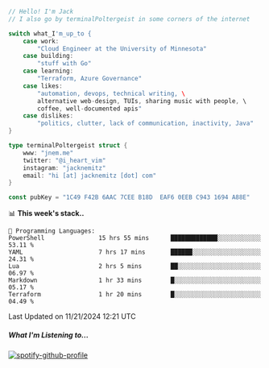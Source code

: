 ```go
// Hello! I'm Jack
// I also go by terminalPoltergeist in some corners of the internet

switch what_I'm_up_to {
    case work:
        "Cloud Engineer at the University of Minnesota"
    case building:
        "stuff with Go"
    case learning:
        "Terraform, Azure Governance"
    case likes:
        "automation, devops, technical writing, \
        alternative web-design, TUIs, sharing music with people, \
        coffee, well-documented apis"
    case dislikes:
        "politics, clutter, lack of communication, inactivity, Java"
}

type terminalPoltergeist struct {
    www: "jnem.me"
    twitter: "@i_heart_vim"
    instagram: "jacknemitz"
    email: "hi [at] jacknemitz [dot] com"
}

const pubKey = "1C49 F42B 6AAC 7CEE B18D  EAF6 0EEB C943 1694 A88E"
```

<!--START_SECTION:waka-->
📊 **This week's stack..** 

```text
💬 Programming Languages: 
PowerShell               15 hrs 55 mins      █████████████░░░░░░░░░░░░   53.11 % 
YAML                     7 hrs 17 mins       ██████░░░░░░░░░░░░░░░░░░░   24.31 % 
Lua                      2 hrs 5 mins        ██░░░░░░░░░░░░░░░░░░░░░░░   06.97 % 
Markdown                 1 hr 33 mins        █░░░░░░░░░░░░░░░░░░░░░░░░   05.17 % 
Terraform                1 hr 20 mins        █░░░░░░░░░░░░░░░░░░░░░░░░   04.49 % 
```


 Last Updated on 11/21/2024 12:21 UTC
<!--END_SECTION:waka-->

##### What I'm Listening to...

[![spotify-github-profile](https://jnem.me/listening-item?maxAge=2592000)](https://jnem.me/listening)
